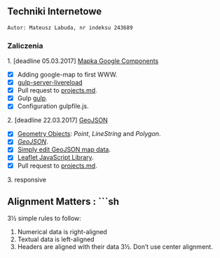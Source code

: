 ﻿## Techniki Internetowe

```sh
Autor: Mateusz Labuda, nr indeksu 243689
```

### Zaliczenia

1\. [deadline 05.03.2017] [Mapka Google Components](https://mlabdua2.github.io/pierwszastrona)
+ [x] Adding google-map to first WWW.
+ [x] [gulp-server-livereload](https://www.npmjs.com/package/gulp-server-livereload)
+ [x] Pull request to [projects.md](https://github.com/h5c3j/ti/blob/master/projects.md).
+ [x] Gulp [gulp](http://gulpjs.com).
+ [x] Configuration gulpfile.js.

2\. [deadline 22.03.2017] [GeoJSON](https://mlabuda2.github.io/leaflet/geojson.html)

+ [x] [Geometry Objects](http://geojson.org/geojson-spec.html#geometry-objects): _Point_, _LineString_ and _Polygon_.
+ [x] [_GeoJSON_](http://geojson.org/).
+ [x] [Simply edit GeoJSON map data](http://geojson.io).
+ [x] [Leaflet JavaScript Library](http://leafletjs.com/).
+ [x] Pull request to [projects.md](https://github.com/h5c3j/ti/blob/master/projects.md).

3\. responsive

## Alignment Matters : ```sh
3½ simple rules to follow:
1. Numerical data is right-aligned
2. Textual data is left-aligned
3. Headers are aligned with their data
3½. Don’t use center alignment.
```
